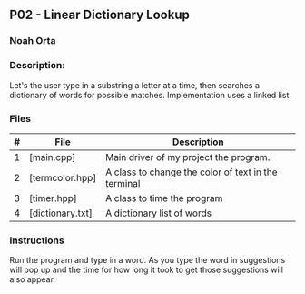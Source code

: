 ## P02 - Linear Dictionary Lookup
### Noah Orta
### Description:

Let's the user type in a substring a letter at a time, then searches a 
dictionary of words for possible matches. 
Implementation uses a linked list.

### Files

|   #   | File            | Description                                        |
| :---: | --------------- | -------------------------------------------------- |
|   1   | [main.cpp]      | Main driver of my project the program.              |
|   2   | [termcolor.hpp]      | A class to change the color of text in the terminal  |
|   3   | [timer.hpp] | A class to time the program                             |
|   4   | [dictionary.txt]    | A dictionary list of words                    |



### Instructions

Run the program and type in a word. As you type the word in suggestions will pop 
up and the time for how long it took to get those suggestions will also appear. 
